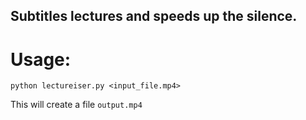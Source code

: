## Subtitles lectures and speeds up the silence.

# Usage:

`python lectureiser.py <input_file.mp4> `

This will create a file `output.mp4`

